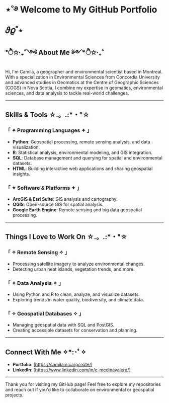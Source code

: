 #  ⋆˚࿔ Welcome to My GitHub Portfolio 𝜗𝜚˚⋆

## *ੈ✩‧₊˚༺ About Me ༻*ੈ✩‧₊˚
Hi, I'm Camila, a geographer and environmental scientist based in Montreal. With a specialization in Environmental Sciences from Concordia University and advanced studies in Geomatics at the Centre of Geographic Sciences (COGS) in Nova Scotia, I combine my expertise in geomatics, environmental sciences, and data analysis to tackle real-world challenges.

---

## Skills & Tools ☆.。.:*・°☆

### 「 ✦ Programming Languages ✦ 」
- **Python**: Geospatial processing, remote sensing analysis, and data visualization.
- **R**: Statistical analysis, environmental modeling, and GIS integration.
- **SQL**: Database management and querying for spatial and environmental datasets.
- **HTML**: Building interactive web applications and sharing geospatial insights.

### 「 ✦ Software & Platforms ✦ 」
- **ArcGIS & Esri Suite**: GIS analysis and cartography.
- **QGIS**: Open-source GIS for spatial analysis.
- **Google Earth Engine**: Remote sensing and big data geospatial processing.

---

## Things I Love to Work On ☆.。.:*・°☆

### 「 ✧ Remote Sensing ✧ 」
- Processing satellite imagery to analyze environmental changes.
- Detecting urban heat islands, vegetation trends, and more.

### 「 ✧ Data Analysis ✧ 」
- Using Python and R to clean, analyze, and visualize datasets.
- Exploring trends in water quality, biodiversity, and climate data.

### 「 ✧ Geospatial Databases ✧ 」
- Managing geospatial data with SQL and PostGIS.
- Creating accessible datasets for conservation and planning.

---

## Connect With Me ✧*:･ﾟ✧
- **Portfolio**: [https://camilam.cargo.site/]
- **LinkedIn**: [https://www.linkedin.com/in/c-medinavalero/]

---
Thank you for visiting my GitHub page! Feel free to explore my repositories and reach out if you'd like to collaborate on environmental or geospatial projects.
